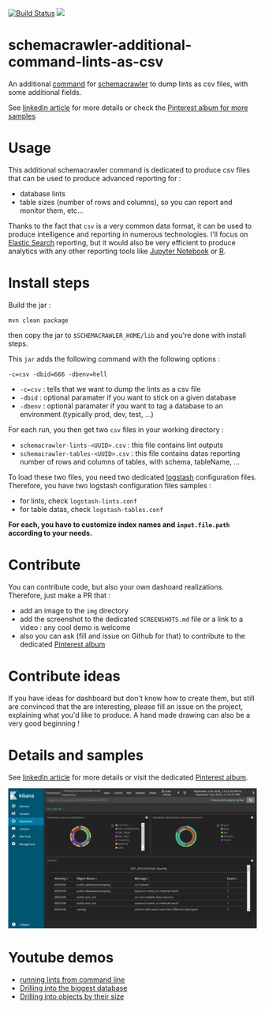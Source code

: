 [![Build Status](https://travis-ci.org/adriens/schemacrawler-additional-command-lints-as-csv.svg?branch=master)](https://travis-ci.org/adriens/schemacrawler-additional-command-lints-as-csv)
[![](https://jitpack.io/v/adriens/schemacrawler-additional-command-lints-as-csv.svg)](https://jitpack.io/#adriens/schemacrawler-additional-command-lints-as-csv)

# schemacrawler-additional-command-lints-as-csv

An additional [command](http://www.schemacrawler.com/plugins.html) for
[schemacrawler](http://www.schemacrawler.com/) to dump lints as csv files,
with some additional fields.

See [linkedIn article](https://www.linkedin.com/pulse/continuous-database-linting-dashboards-bring-analytics-adrien-sales/) for more
 details or check the [Pinterest album for more samples](https://www.pinterest.com/rastadidi/schemacrawler-lint-dashboards/)

# Usage

This additional schemacrawler command is dedicated to produce csv files that
can be used to produce advanced reporting for :

- database lints
- table sizes (number of rows and columns), so you can report and monitor them, etc...

Thanks to the fact that `csv` is a very common data format, it can be used to
produce intelligence and reporting in numerous technologies. I'll focus on
[Elastic Search](https://www.elastic.co/) reporting, but it would also be very efficient to produce
analytics with any other reporting tools like [Jupyter Notebook](https://jupyter.org/)
or [R](https://www.r-project.org/).


# Install steps

Build the jar :

```
mvn clean package
```

then copy the jar to `$SCHEMACRAWLER_HOME/lib` and you're done with install steps.

This `jar` adds the following command with the following options :

```
-c=csv -dbid=666 -dbenv=hell
```

- `-c=csv` : tells that we want to dump the lints as a csv file
- `-dbid`  : optional paramater if you want to stick on a given database
- `-dbenv` : optional paramater if you want to tag a database to an environment (typically prod, dev, test, ...)

For each run, you then get two `csv` files in your working directory :

- `schemacrawler-lints-<UUID>.csv` : this file contains lint outputs
- `schemacrawler-tables-<UUID>.csv` : this file contains datas reporting number of rows and columns of tables, with schema, tableName, ...

To load these two files, you need two dedicated [logstash](https://www.elastic.co/products/logstash) configuration files.
Therefore, you have two logstash configuration files samples :

- for lints, check `logstash-lints.conf`
- for table datas, check `logstash-tables.conf`

**For each, you have to customize index names and `input.file.path` according to your needs.**

# Contribute

You can contribute code, but also your own dashoard realizations. Therefore, just make a PR that :

- add an image to the `img` directory
- add the screenshot to the dedicated `SCREENSHOTS.md` file or a link to a video : any cool demo is welcome
- also you can ask (fill and issue on Github for that) to contribute to the dedicated [Pinterest album](https://www.pinterest.com/rastadidi/schemacrawler-lint-dashboards/)

# Contribute ideas

If you have ideas for dashboard but don't know how to create them, but still are
convinced that the are interesting, please fill an issue on the project,
explaining what you'd like to produce. A hand made drawing can also be a
very good beginning !

# Details and samples

See [linkedIn article](https://www.linkedin.com/pulse/continuous-database-linting-dashboards-bring-analytics-adrien-sales/) for more details or visit the dedicated [Pinterest album](https://www.pinterest.com/rastadidi/schemacrawler-lint-dashboards/).

![Simple Kibana dashboard screenshot](img/COVER.png "Screenshot")

# Youtube demos

- [running lints from command line](https://www.youtube.com/watch?v=sDM_el5Pk_A)
- [Drilling into the biggest database](https://www.youtube.com/watch?v=GQ07UoC6IWg)
- [Drilling into objects by their size](https://www.youtube.com/watch?v=9Ttszji3Zuw)